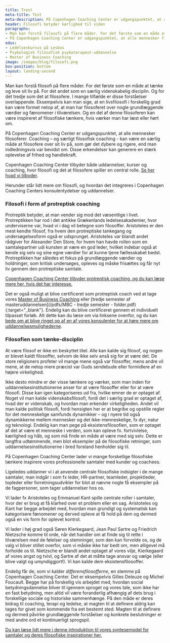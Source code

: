 ```yaml
---
title: Trest
meta-title: Test
meta-description: På Copenhagen Coaching Center er udgangspunktet, at alle mennesker filosoferer. Coaching – og særligt filosofisk coaching - kan være en særlig måde at filosofere over sit liv på, som gør det dybere og rigere, end man indledningsvis var bevidst om. Disse erkendelser kan generere en stærk oplevelse af frihed og handlekraft. 
header: Filosofi betyder kærlighed til viden
paragraphs:
- Man kan forstå filosofi på flere måder. For det første som en måde at tænke og leve sit liv på. For det andet som en særlig videnskabelig disciplin. Og for det tredje som det at filosofere. I mange tilfælde er disse forståelser overlappende. Eksempelvis kan man sige, at en livsfilosofi i forskellig grad kan være formet netop af, at man har filosoferet over nogle grundlæggende værdier og fænomener i tilværelsen. Og en del af denne filosoferen kan være inspireret af filosofiske tænkere, hvis værker man har læst eller hørt om.
- På Copenhagen Coaching Center er udgangspunktet, at alle mennesker filosoferer. Coaching – og særligt filosofisk coaching - kan være en særlig måde at filosofere over sit liv på, som gør det dybere og rigere, end man indledningsvis var bevidst om. Disse erkendelser kan generere en stærk oplevelse af frihed og handlekraft.
edus:
- Ledelseskursus på Lesbos
- Psykologisk filosofisk psykoterapeut-uddannelse
- Master of Business Coaching
image: /images/blog/filosofi.png
box-position: bottom
layout: landing-second
---
```


Man kan forstå filosofi på flere måder. For det første som en måde at tænke og leve sit liv på. For det andet som en særlig videnskabelig disciplin. Og for det tredje som det at filosofere. I mange tilfælde er disse forståelser overlappende. Eksempelvis kan man sige, at en livsfilosofi i forskellig grad kan være formet netop af, at man har filosoferet over nogle grundlæggende værdier og fænomener i tilværelsen. Og en del af denne filosoferen kan være inspireret af filosofiske tænkere, hvis værker man har læst eller hørt om.

På Copenhagen Coaching Center er udgangspunktet, at alle mennesker filosoferer. Coaching – og særligt filosofisk coaching - kan være en særlig måde at filosofere over sit liv på, som gør det dybere og rigere, end man indledningsvis var bevidst om. Disse erkendelser kan generere en stærk oplevelse af frihed og handlekraft.

Copenhagen Coaching Center tilbyder både uddannelser, kurser og coaching, hvor filosofi og det at filosofere spiller en central rolle. <ins>[Se her hvad vi tilbyder](/)</ins>.

Herunder står lidt mere om filosofi, og hvordan det integreres i Copenhagen Coaching Centers konsulentydelser og uddannelser.

### Filosofi i form af protreptisk coaching

Protreptik betyder, at man vender sig mod det væsentlige i livet. Protreptikken har rod i det antikke Grækenlands ledelsesakademier, hvor underviserne var, hvad vi i dag vil betegne som filosoffer. Aristoteles er den mest kendte filosof, fra hvem den protreptiske tankegang og undersøgelsesform også er udsprunget. Aristoteles var blandt andet rådgiver for Alexander Den Store, for hvem han havde rollen som en samtalepartner udi kunsten at være en god leder, hvilket indebar også at kende sig selv og sine egne værdier for at kunne tjene fællesskabet bedst. Protreptikken har således et fokus på grundlæggende værdier og holdninger, som kritisk undersøges, opleves og måske frisættes og får nyt liv gennem den protreptiske samtale.

<ins>[Copenhagen Coaching Center tilbyder protreptisk coaching, og du kan læse mere her, hvis det har interesse](/coaching-service/#Protreptiskesamtaler/).</ins>

Det er også muligt at blive certificeret som protreptisk coach ved at tage vores <ins>[Master of Business Coaching](/academy/master-of-business-coaching/)</ins> eller [tredje semester af masteruddannelsen](/pdfs/MBC - tredje semester - folder.pdf){:target="_blank"}. Endelig kan du blive certificeret gennem et individuelt tilpasset forløb. Alt dette kan du læse om via linksene ovenfor, og du kan <ins>[bede om at blive ringet op af en af vores konsulenter for at høre mere om uddannelsesmulighederne](#bliv-ringet-op)</ins>.

### Filosofien som tænke-disciplin

At være filosof er ikke en beskyttet titel. Alle kan kalde sig filosof, og nogen er blevet kaldt filosoffer, selvom de ikke selv anså sig for at være det. De store religioners profeter vil mange mene også var filosoffer, mens andre vil mene, at de netop mere præcist var Guds sendebude eller formidlere af en højere virkelighed.  

Ikke desto mindre er der visse tænkere og værker, som man inden for uddannelsesinstitutionerne anser for at være filosoffer eller for at være filosofi. Disse kan igen kategoriseres ud fra, hvilke emner de er optaget af. Noget vil man kalde videnskabsfilosofi, fordi det i særlig grad er optaget af, hvad der er videnskab, og hvordan man erkender virkeligheden. Andet vil man kalde politisk filosofi, fordi hensigten her er at begribe og opstille regler for det menneskelige samfunds dynamikker – og i nyere tid også dynamikkerne mellem mennesker og det ikke-menneskelige, fx dyr, natur og teknologi. Endelig kan man pege på eksistensfilosofien, som er optaget af det at være et menneske i verden, som kan opleve fx. fortvivlelse, kærlighed og håb, og som må finde en måde at være med sig selv. Dette er langtfra udtømmende, men blot eksempler på de filosofiske retninger, som uddannelsesinstitutionerne i bred forstand henholder sig til.  

På Copenhagen Coaching Center lader vi mange forskellige filosofiske tænkere inspirere vores professionelle samtaler med kunder og coachees.

Ligeledes uddanner vi i at anvende centrale filosofiske indsigter i de mange samtaler, man indgår i som fx leder, HR-partner, teamleder, projektleder, topleder eller forretningsudvikler for blot at nævne nogle få eksempler på de fagpersoner, som tager uddannelser hos os.

Vi lader fx Aristoteles og Emmanuel Kant spille centrale roller i samtaler, hvor der er brug at få klarhed over et problem eller en sag. Aristoteles og Kant har begge arbejdet med, hvordan man grundigt og systematisk kan kategorisere fænomener og derved opleve at få hold på dem og dermed også en vis form for oplevet kontrol.

Vi lader i høj grad også Søren Kierkegaard, Jean Paul Sartre og Friedrich Nietzsche komme til orde, når det handler om at finde sig til rette i tilværelsen med de følelser og stemninger, som den kan forvolde os, og de valg vi bliver stillet overfor, som vi måske ikke har bedt om, men alligevel må forholde os til. Nietzsche er blandt andet optaget af vores vilje, Kierkegaard af vores angst og tvivl, og Sartre af det at måtte tage ansvar og vælge (eller blive valgt og umyndiggjort!). Vi kan kalde dem eksistensfilosoffer.

Endelig får de, som vi kalder *differensfilosofferne*, en stemme på Copenhagen Coaching Center. Det er eksempelvis Gilles Deleuze og Michel Foucault. Begge har på forskellig vis arbejdet med, hvordan social betydningsdannelse bliver til igennem sproget og vores tale, som ikke har en fast betydning, men altid vil være foranderlig afhængig af dets brug i forskellige sociale og historiske sammenhænge. På den måde er deres bidrag til coaching, terapi og ledelse, at magten til at definere aldrig kan tages for givet som kommende fra eet bestemt sted. Magten til at definere og dermed påvirke grundlæggende forståelser og konkrete beslutninger er med andre ord et kontinuerligt sprogspil.

<ins>[Du kan læse lidt mere i denne introduktion til vores syntesemodel for samtaler og deres filosofiske inspirationer her](/syntesemodellen-uddrag/).</ins>